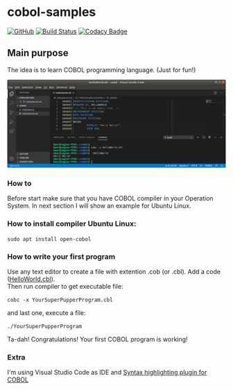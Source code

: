 # cobol-samples
[![GitHub](https://img.shields.io/github/license/mashape/apistatus.svg)](https://github.com/BurhanH/cobol-samples/blob/master/LICENSE)
[![Build Status](https://travis-ci.org/BurhanH/cobol-samples.svg?branch=master)](https://travis-ci.org/BurhanH/cobol-samples)
[![Codacy Badge](https://api.codacy.com/project/badge/Grade/03c8e440b8334a959403f2bc04764474)](https://www.codacy.com/manual/BurhanH/cobol-samples?utm_source=github.com&amp;utm_medium=referral&amp;utm_content=BurhanH/cobol-samples&amp;utm_campaign=Badge_Grade)

## Main purpose

The idea is to learn COBOL programming language. (Just for fun!)

![alt text](https://github.com/BurhanH/cobol-samples/raw/master/HelloWorldCOBOL-1.png "COBOL Hello World program") <br>

### How to 

Before start make sure that you have COBOL compiler in your Operation System. In next section I will show an example for Ubuntu Linux.

### How to install compiler Ubuntu Linux:
```
sudo apt install open-cobol
```

### How to write your first program

Use any text editor to create a file with extention .cob (or .cbl).
Add a code ([HelloWorld.cbl](https://github.com/BurhanH/cobol-samples/blob/master/code/HelloWorld.cbl)). </br>
Then run compiler to get executable file:
```
cobc -x YourSuperPupperProgram.cbl
```
and last one, execute a file:
```
./YourSuperPupperProgram
```

Ta-dah! Congratulations! Your first COBOL program is working!

### Extra

I'm using Visual Studio Code as IDE and [Syntax highlighting plugin for COBOL](https://marketplace.visualstudio.com/items?itemName=bitlang.cobol)
